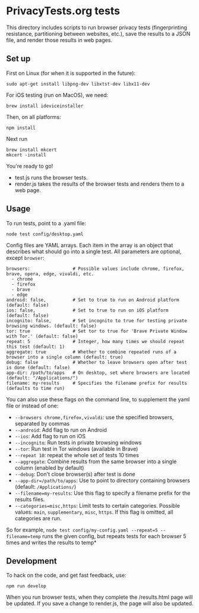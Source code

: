 # PrivacyTests.org tests
This directory includes scripts to run browser privacy tests (fingerprinting resistance, partitioning between websites, etc.), save the results to a JSON file, and render those results in web pages.

## Set up

First on Linux (for when it is supported in the future):

`sudo apt-get install libpng-dev libxtst-dev libx11-dev`

For iOS testing (run on MacOS), we need:

`brew install ideviceinstaller`

Then, on all platforms:

`npm install`

Next run
```
brew install mkcert
mkcert -install
```

You're ready to go!

* test.js runs the browser tests.
* render.js takes the results of the browser tests and renders them to a web page.

## Usage

To run tests, point to a .yaml file:

`node test config/desktop.yaml`

Config files are YAML arrays. Each item in the array is an object
that describes what should go into a single test. All parameters
are optional, except `browser`:

```
browsers:                # Possible values include chrome, firefox, brave, opera, edge, vivaldi, etc.
  - chrome
  - firefox
  - brave
  - edge
android: false,          # Set to true to run on Android platform (default: false)
ios: false,              # Set to true to run on iOS platform (default: false)
incognito: false,        # Set incognito to true for testing private browsing windows. (default: false)
tor: true                # Set tor to true for 'Brave Private Window with Tor.' (default: false)
repeat: 5                # Integer, how many times we should repeat this test (default: 1)
aggregate: true          # Whether to combine repeated runs of a browser into a single column (default: true)
debug: false             # Whether to leave browsers open after test is done (default: false)
app-dir: /path/to/apps   # On desktop, set where browsers are located (default: "/Applications/")
filename: my-results     # Specifies the filename prefix for results (defaults to time run)
```

You can also use these flags on the command line, to supplement the yaml file or instead of one:

* `--browsers chrome,firefox,vivaldi`: use the specified browsers, separated by commas
* `--android`: Add flag to run on Android
* `--ios`: Add flag to run on iOS
* `--incognito`: Run tests in private browsing windows
* `--tor`: Run test in Tor windows (available in Brave)
* `--repeat 10`: repeat the whole set of tests 10 times
* `--aggregate`: Combine results from the same browser into a single column (enabled by default)
* `--debug`: Don't close browser(s) after test is done
* `--app-dir=/path/to/apps`: Use to point to directory containing browsers (default: `/Applications/`)
* `--filename=my-results`: Use this flag to specify a filename prefix for the results files.
* `--categories=misc,https`: Limit tests to certain categories. Possible values: `main`, `supplementary`, `misc`, `https`. If this flag is omitted, all categories are run.

So for example,
`node test config/my-config.yaml --repeat=5 --filename=temp`
runs the given config, but repeats tests for each browser 5 times and writes the results to temp*

## Development

To hack on the code, and get fast feedback, use:

`npm run develop`

When you run browser tests, when they complete the /results.html page will be updated. If you save a change to render.js, the page will also be updated.

